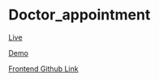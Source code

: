 # Doctor_appointment


[Live ](https://dental-doctor-ujjal.netlify.app/)

[Demo ](https://drive.google.com/file/d/1t8Nl8gUJtB5rgauRvHjPHj3xPGdVGo4f/view?usp=sharing)

[Frontend Github Link](https://github.com/Sangee-R/Doctor_appointment/tree/frontend)
